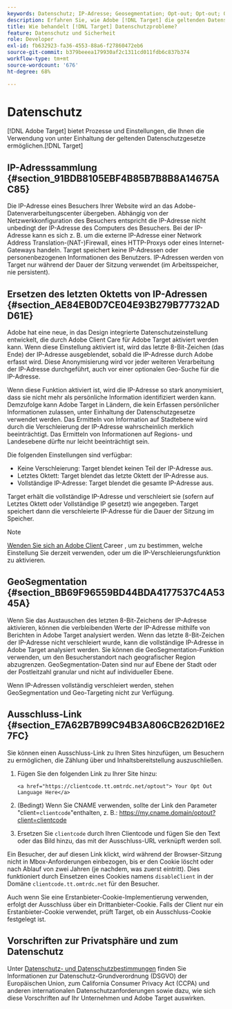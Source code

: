 ```yaml
---
keywords: Datenschutz; IP-Adresse; Geosegmentation; Opt-out; Opt-out; Opt-out; Datenschutz; Datenschutz; Regierungsbestimmungen; DSGVO; ccpa
description: Erfahren Sie, wie Adobe [!DNL Target] die geltenden Datenschutzgesetze einhält, einschließlich der Erfassung und Verarbeitung von IP-Adressen und Opt-out-Anweisungen.
title: Wie behandelt [!DNL Target] Datenschutzprobleme?
feature: Datenschutz und Sicherheit
role: Developer
exl-id: fb632923-fa36-4553-88a6-f27860472eb6
source-git-commit: b379beeea179930af2c1311cd011fdb6c837b374
workflow-type: tm+mt
source-wordcount: '676'
ht-degree: 68%

---
```


# Datenschutz

[!DNL Adobe Target] bietet Prozesse und Einstellungen, die Ihnen die Verwendung von unter Einhaltung der geltenden Datenschutzgesetze ermöglichen.[!DNL Target]

## IP-Adresssammlung {#section_91BDB8105EBF4B85B7B8B8A14675AC85}

Die IP-Adresse eines Besuchers Ihrer Website wird an das Adobe-Datenverarbeitungscenter übergeben. Abhängig von der Netzwerkkonfiguration des Besuchers entspricht die IP-Adresse nicht unbedingt der IP-Adresse des Computers des Besuchers. Bei der IP-Adresse kann es sich z. B. um die externe IP-Adresse einer Network Address Translation-(NAT-)Firewall, eines HTTP-Proxys oder eines Internet-Gateways handeln. Target speichert keine IP-Adressen oder personenbezogenen Informationen des Benutzers. IP-Adressen werden von Target nur während der Dauer der Sitzung verwendet (im Arbeitsspeicher, nie persistent).

## Ersetzen des letzten Oktetts von IP-Adressen {#section_AE84EB0D7CE04E93B279B77732ADD61E}

Adobe hat eine neue, in das Design integrierte Datenschutzeinstellung entwickelt, die durch Adobe Client Care für Adobe Target aktiviert werden kann. Wenn diese Einstellung aktiviert ist, wird das letzte 8-Bit-Zeichen (das Ende) der IP-Adresse ausgeblendet, sobald die IP-Adresse durch Adobe erfasst wird. Diese Anonymisierung wird vor jeder weiteren Verarbeitung der IP-Adresse durchgeführt, auch vor einer optionalen Geo-Suche für die IP-Adresse.

Wenn diese Funktion aktiviert ist, wird die IP-Adresse so stark anonymisiert, dass sie nicht mehr als persönliche Information identifiziert werden kann. Demzufolge kann Adobe Target in Ländern, die kein Erfassen persönlicher Informationen zulassen, unter Einhaltung der Datenschutzgesetze verwendet werden. Das Ermitteln von Information auf Stadtebene wird durch die Verschleierung der IP-Adresse wahrscheinlich merklich beeinträchtigt. Das Ermitteln von Informationen auf Regions- und Landesebene dürfte nur leicht beeinträchtigt sein.

Die folgenden Einstellungen sind verfügbar:

* Keine Verschleierung: Target blendet keinen Teil der IP-Adresse aus.
* Letztes Oktett: Target blendet das letzte Oktett der IP-Adresse aus.
* Vollständige IP-Adresse: Target blendet die gesamte IP-Adresse aus.

Target erhält die vollständige IP-Adresse und verschleiert sie (sofern auf Letztes Oktett oder Vollständige IP gesetzt) wie angegeben. Target speichert dann die verschleierte IP-Adresse für die Dauer der Sitzung im Speicher.

>[!NOTE]
>
>[Wenden Sie sich an Adobe Client ](/help/cmp-resources-and-contact-information.md#reference_ACA3391A00EF467B87930A450050077C) Career , um zu bestimmen, welche Einstellung Sie derzeit verwenden, oder um die IP-Verschleierungsfunktion zu aktivieren.

## GeoSegmentation {#section_BB69F96559BD44BDA4177537C4A5345A}

Wenn Sie das Austauschen des letzten 8-Bit-Zeichens der IP-Adresse aktivieren, können die verbleibenden Werte der IP-Adresse mithilfe von Berichten in Adobe Target analysiert werden. Wenn das letzte 8-Bit-Zeichen der IP-Adresse nicht verschleiert wurde, kann die vollständige IP-Adresse in Adobe Target analysiert werden. Sie können die GeoSegmentation-Funktion verwenden, um den Besucherstandort nach geografischer Region abzugrenzen. GeoSegmentation-Daten sind nur auf Ebene der Stadt oder der Postleitzahl granular und nicht auf individueller Ebene.

Wenn IP-Adressen vollständig verschleiert werden, stehen GeoSegmentation und Geo-Targeting nicht zur Verfügung.

## Ausschluss-Link {#section_E7A62B7B99C94B3A806CB262D16E27FC}

Sie können einen Ausschluss-Link zu Ihren Sites hinzufügen, um Besuchern zu ermöglichen, die Zählung über und Inhaltsbereitstellung auszuschließen.

1. Fügen Sie den folgenden Link zu Ihrer Site hinzu:

   `<a href="https://clientcode.tt.omtrdc.net/optout"> Your Opt Out Language Here</a>`

1. (Bedingt) Wenn Sie CNAME verwenden, sollte der Link den Parameter &quot;client=`clientcode`&quot;enthalten, z. B.:
https://my.cname.domain/optout?client=clientcode

1. Ersetzen Sie `clientcode` durch Ihren Clientcode und fügen Sie den Text oder das Bild hinzu, das mit der Ausschluss-URL verknüpft werden soll.

Ein Besucher, der auf diesen Link klickt, wird während der Browser-Sitzung nicht in Mbox-Anforderungen einbezogen, bis er den Cookie löscht oder nach Ablauf von zwei Jahren (je nachdem, was zuerst eintritt). Dies funktioniert durch Einsetzen eines Cookies namens `disableClient` in der Domäne `clientcode.tt.omtrdc.net` für den Besucher.

Auch wenn Sie eine Erstanbieter-Cookie-Implementierung verwenden, erfolgt der Ausschluss über ein Drittanbieter-Cookie. Falls der Client nur ein Erstanbieter-Cookie verwendet, prüft Target, ob ein Ausschluss-Cookie festgelegt ist.

## Vorschriften zur Privatsphäre und zum Datenschutz

Unter [Datenschutz- und Datenschutzbestimmungen](/help/c-implementing-target/c-considerations-before-you-implement-target/c-privacy/cmp-privacy-and-general-data-protection-regulation.md) finden Sie Informationen zur Datenschutz-Grundverordnung (DSGVO) der Europäischen Union, zum California Consumer Privacy Act (CCPA) und anderen internationalen Datenschutzanforderungen sowie dazu, wie sich diese Vorschriften auf Ihr Unternehmen und Adobe Target auswirken.
